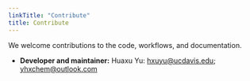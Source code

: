 ```yaml
---
linkTitle: "Contribute"
title: Contribute
---
```


We welcome contributions to the code, workflows, and documentation.

- **Developer and maintainer:** Huaxu Yu: hxuyu@ucdavis.edu; yhxchem@outlook.com
